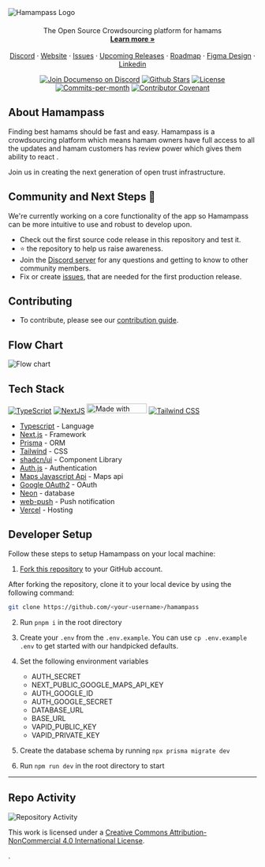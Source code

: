 <img src="https://github.com/ikbalarslandev/hamampass/blob/main/apps/web/public/readme/banner.png" alt="Hamampass Logo">

<p align="center" style="margin-top: 20px">
  <p align="center">
  The Open Source Crowdsourcing platform for hamams
  <br>
    <a href="https://www.hamampass.com"><strong>Learn more »</strong></a>
    <br />
    <br />
    <a href="https://discord.com/invite/JaTangRns8">Discord</a>
    ·
    <a href="https://www.hamampass.com">Website</a>
    ·
    <a href="https://github.com/ikbalarslandev/hamampass/issues">Issues</a>
    ·
    <a href="https://github.com/users/ikbalarslandev/projects/4">Upcoming Releases</a>
    ·
    <a href="https://github.com/users/ikbalarslandev/projects/5">Roadmap</a>
    ·
    <a href="https://www.figma.com/design/W590gcvMFCnCUse0GyKBES/Hamampass">Figma Design</a>
    ·
    <a href="https://tr.linkedin.com/company/hamampass">Linkedin</a>
  </p>
</p>

<p align="center">
   <a href="https://discord.com/invite/JaTangRns8"><img src="https://img.shields.io/badge/Discord-hamampass/discord-%235865F2" alt="Join Documenso on Discord"></a>
   <a href="https://github.com/ikbalarslandev/hamampass/stargazers"><img src="https://img.shields.io/github/stars/ikbalarslandev/hamampass" alt="Github Stars"></a>
   <a href="https://github.com/ikbalarslandev/hamampass/blob/main/LICENSE"><img src="https://img.shields.io/badge/License-CC%20BY--NC%204.0-lightgrey.svg" alt="License"></a>
   <a href="https://github.com/ikbalarslandev/hamampass/pulse"><img src="https://img.shields.io/github/commit-activity/m/ikbalarslandev/hamampass" alt="Commits-per-month"></a>
   <a href="CODE_OF_CONDUCT.md"><img src="https://img.shields.io/badge/Contributor%20Covenant-2.1-4baaaa.svg" alt="Contributor Covenant"></a>
</p>

## About Hamampass

Finding best hamams should be fast and easy. Hamampass is a crowdsourcing platform which means hamam owners have full access to all the updates and hamam customers has review power which gives them ability to react .

Join us in creating the next generation of open trust infrastructure.

## Community and Next Steps 🎯

We're currently working on a core functionality of the app so Hamampass can be more intuitive to use and robust to develop upon.

- Check out the first source code release in this repository and test it.
- ⭐ the repository to help us raise awareness.
- Join the [Discord server](https://discord.com/invite/JaTangRns8) for any questions and getting to know to other community members.
- Fix or create [issues](https://github.com/ikbalarslandev/hamampass/issues), that are needed for the first production release.

## Contributing

- To contribute, please see our [contribution guide](https://github.com/ikbalarslandev/hamampass/blob/main/CONTRIBUTING.md).

## Flow Chart

<img src="https://github.com/ikbalarslandev/hamampass/blob/main/apps/web/public/readme/flow.jpg" alt="Flow chart">

## Tech Stack

<p align="left">
  <a href="https://www.typescriptlang.org"><img src="https://shields.io/badge/TypeScript-3178C6?logo=TypeScript&logoColor=FFF&style=flat-square" alt="TypeScript"></a>
  <a href="https://nextjs.org/"><img src="https://img.shields.io/badge/next.js-000000?style=flat-square&logo=nextdotjs&logoColor=white" alt="NextJS"></a>
  <a href="https://prisma.io"><img width="122" height="20" src="http://made-with.prisma.io/indigo.svg" alt="Made with Prisma" /></a>
  <a href="https://tailwindcss.com/"><img src="https://img.shields.io/badge/tailwindcss-0F172A?&logo=tailwindcss" alt="Tailwind CSS"></a>
</p>

- [Typescript](https://www.typescriptlang.org/) - Language
- [Next.js](https://nextjs.org/) - Framework
- [Prisma](https://www.prisma.io/) - ORM
- [Tailwind](https://tailwindcss.com/) - CSS
- [shadcn/ui](https://ui.shadcn.com/) - Component Library
- [Auth.js](https://authjs.dev/) - Authentication
- [Maps Javascript Api](https://developers.google.com/maps/documentation/javascript/overview) - Maps api
- [Google OAuth2](https://developers.google.com/identity/protocols/oauth2) - OAuth
- [Neon](https://neon.tech/) - database
- [web-push](https://www.npmjs.com/package/web-push) - Push notification
- [Vercel](https://vercel.com) - Hosting

## Developer Setup

Follow these steps to setup Hamampass on your local machine:

1. [Fork this repository](https://docs.github.com/en/pull-requests/collaborating-with-pull-requests/working-with-forks/about-forks) to your GitHub account.

After forking the repository, clone it to your local device by using the following command:

```sh
git clone https://github.com/<your-username>/hamampass
```

2. Run `pnpm i` in the root directory

3. Create your `.env` from the `.env.example`. You can use `cp .env.example .env` to get started with our handpicked defaults.

4. Set the following environment variables

   - AUTH_SECRET
   - NEXT_PUBLIC_GOOGLE_MAPS_API_KEY
   - AUTH_GOOGLE_ID
   - AUTH_GOOGLE_SECRET
   - DATABASE_URL
   - BASE_URL
   - VAPID_PUBLIC_KEY
   - VAPID_PRIVATE_KEY

5. Create the database schema by running `npx prisma migrate dev`

6. Run `npm run dev` in the root directory to start

---

## Repo Activity

![Repository Activity](https://repobeats.axiom.co/api/embed/ae2915b25357dd085de08a32e539e8321b17ac65.svg)

This work is licensed under a
[Creative Commons Attribution-NonCommercial 4.0 International License][cc-by-nc].

[cc-by-nc]: https://creativecommons.org/licenses/by-nc/4.0/

.
